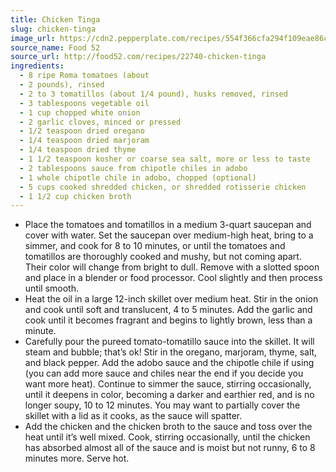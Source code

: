 ```yaml
---
title: Chicken Tinga
slug: chicken-tinga
image_url: https://cdn2.pepperplate.com/recipes/554f366cfa294f109eae86c08eb38ca3.jpg
source_name: Food 52
source_url: http://food52.com/recipes/22740-chicken-tinga
ingredients:
  - 8 ripe Roma tomatoes (about
  - 2 pounds), rinsed
  - 2 to 3 tomatillos (about 1/4 pound), husks removed, rinsed
  - 3 tablespoons vegetable oil
  - 1 cup chopped white onion
  - 2 garlic cloves, minced or pressed
  - 1/2 teaspoon dried oregano
  - 1/4 teaspoon dried marjoram
  - 1/4 teaspoon dried thyme
  - 1 1/2 teaspoon kosher or coarse sea salt, more or less to taste
  - 2 tablespoons sauce from chipotle chiles in adobo
  - 1 whole chipotle chile in adobo, chopped (optional)
  - 5 cups cooked shredded chicken, or shredded rotisserie chicken
  - 1 1/2 cup chicken broth
---
```


* Place the tomatoes and tomatillos in a medium 3-quart saucepan and cover with water. Set the saucepan over medium-high heat, bring to a simmer, and cook for 8 to 10 minutes, or until the tomatoes and tomatillos are thoroughly cooked and mushy, but not coming apart. Their color will change from bright to dull. Remove with a slotted spoon and place in a blender or food processor. Cool slightly and then process until smooth.
* Heat the oil in a large 12-inch skillet over medium heat. Stir in the onion and cook until soft and translucent, 4 to 5 minutes. Add the garlic and cook until it becomes fragrant and begins to lightly brown, less than a minute.
* Carefully pour the pureed tomato-tomatillo sauce into the skillet. It will steam and bubble; that’s ok! Stir in the oregano, marjoram, thyme, salt, and black pepper. Add the adobo sauce and the chipotle chile if using (you can add more sauce and chiles near the end if you decide you want more heat). Continue to simmer the sauce, stirring occasionally, until it deepens in color, becoming a darker and earthier red, and is no longer soupy, 10 to 12 minutes. You may want to partially cover the skillet with a lid as it cooks, as the sauce will spatter.
* Add the chicken and the chicken broth to the sauce and toss over the heat until it’s well mixed. Cook, stirring occasionally, until the chicken has absorbed almost all of the sauce and is moist but not runny, 6 to 8 minutes more. Serve hot.
